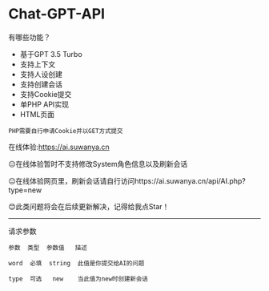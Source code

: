 # Chat-GPT-API
有哪些功能？
* 基于GPT 3.5 Turbo
* 支持上下文
* 支持人设创建
* 支持创建会话
* 支持Cookie提交
* 单PHP API实现
* HTML页面

`PHP需要自行申请Cookie并以GET方式提交`

在线体验:https://ai.suwanya.cn

😐在线体验暂时不支持修改System角色信息以及刷新会话

😐在线体验网页里，刷新会话请自行访问https://ai.suwanya.cn/api/AI.php?type=new

😊此类问题将会在后续更新解决，记得给我点Star！
___
请求参数
```
参数  类型  参数值   描述

word  必填  string  此值是你提交给AI的问题

type  可选   new    当此值为new时创建新会话
